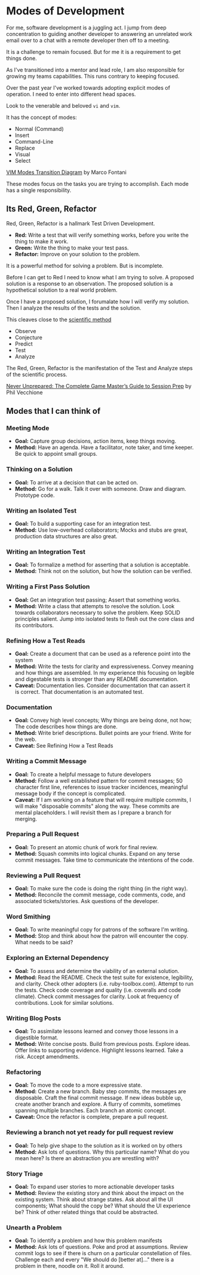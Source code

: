 # Modes of Development

For me, software development is a juggling act.
I jump from deep concentration to guiding another developer to answering an unrelated work email over to a chat with a remote developer then off to a meeting.

It is a challenge to remain focused.
But for me it is a requirement to get things done.

As I've transitioned into a mentor and lead role, I am also responsible for growing my teams capabilities.
This runs contrary to keeping focused.

Over the past year I've worked towards adopting explicit modes of operation.
I need to enter into different head spaces.

Look to the venerable and beloved `vi` and `vim`.

It has the concept of modes:

* Normal (Command)
* Insert
* Command-Line
* Replace
* Visual
* Select

[VIM Modes Transition Diagram](https://darkpan.com/files/vim.svg) by Marco Fontani

These modes focus on the tasks you are trying to accomplish.
Each mode has a single responsibility.

## Its Red, Green, Refactor

Red, Green, Refactor is a hallmark Test Driven Development.

* **Red:** Write a test that will verify something works, before you write the thing to make it work.
* **Green:** Write the thing to make your test pass.
* **Refactor:** Improve on your solution to the problem.

It is a powerful method for solving a problem.
But is incomplete.

Before I can get to Red I need to know what I am trying to solve.
A proposed solution is a response to an observation.
The proposed solution is a hypothetical solution to a real world problem.

Once I have a proposed solution, I forumalate how I will verify my solution.
Then I analyze the results of the tests and the solution.

This cleaves close to the [scientific method](http://en.wikipedia.org/wiki/Scientific_method)

* Observe
* Conjecture
* Predict
* Test
* Analyze

The Red, Green, Refactor is the manifestation of the Test and Analyze steps of the scientific process.

[Never Unprepared: The Complete Game Master’s Guide to Session Prep](http://www.enginepublishing.com/never-unprepared-the-complete-game-masters-guide-to-session-prep) by Phil Vecchione

## Modes that I can think of

### Meeting Mode

* **Goal:** Capture group decisions, action items, keep things moving.
* **Method:** Have an agenda. Have a facilitator, note taker, and time keeper. Be quick to appoint small groups.

### Thinking on a Solution

* **Goal:** To arrive at a decision that can be acted on.
* **Method:** Go for a walk. Talk it over with someone. Draw and diagram. Prototype code.

### Writing an Isolated Test

* **Goal:** To build a supporting case for an integration test.
* **Method:** Use low-overhead collaborators; Mocks and stubs are great, production data structures are also great.

### Writing an Integration Test

* **Goal:** To formalize a method for asserting that a solution is acceptable.
* **Method:** Think not on the solution, but how the solution can be verified.

### Writing a First Pass Solution

* **Goal:** Get an integration test passing; Assert that something works.
* **Method:** Write a class that attempts to resolve the solution. Look towards collaborators necessary to solve the problem. Keep SOLID principles salient. Jump into isolated tests to flesh out the core class and its contributors.

### Refining How a Test Reads

* **Goal:** Create a document that can be used as a reference point into the system
* **Method:** Write the tests for clarity and expressiveness. Convey meaning and how things are assembled. In my experience this focusing on legible and digestable tests is stronger than any README documentation.
* **Caveat:** Documentation lies. Consider documentation that can assert it is correct. That documentation is an automated test.

### Documentation

* **Goal:** Convey high level concepts; Why things are being done, not how; The code describes how things are done.
* **Method:** Write brief descriptions. Bullet points are your friend. Write for the web.
* **Caveat:** See Refining How a Test Reads

### Writing a Commit Message

* **Goal:** To create a helpful message to future developers
* **Method:** Follow a well established pattern for commit messages; 50 character first line, references to issue tracker incidences, meaningful message body if the concept is complicated.
* **Caveat:** If I am working on a feature that will require multiple commits, I will make "disposable commits" along the way. These commits are mental placeholders. I will revisit them as I prepare a branch for merging.

### Preparing a Pull Request

* **Goal:** To present an atomic chunk of work for final review.
* **Method:** Squash commits into logical chunks. Expand on any terse commit messages. Take time to communicate the intentions of the code.

### Reviewing a Pull Request

* **Goal:** To make sure the code is doing the right thing (in the right way).
* **Method:** Reconcile the commit message, code comments, code, and associated tickets/stories. Ask questions of the developer.

### Word Smithing

* **Goal:** To write meaningful copy for patrons of the software I'm writing.
* **Method:** Stop and think about how the patron will encounter the copy. What needs to be said?

### Exploring an External Dependency

* **Goal:** To assess and determine the viability of an external solution.
* **Method:** Read the README. Check the test suite for existence, legibility, and clarity. Check other adopters (i.e. ruby-toolbox.com). Attempt to run the tests. Check code coverage and quality (i.e. coveralls and code climate). Check commit messages for clarity. Look at frequency of contributions. Look for similar solutions.

### Writing Blog Posts

* **Goal:** To assimilate lessons learned and convey those lessons in a digestible format.
* **Method:** Write concise posts. Build from previous posts. Explore ideas. Offer links to supporting evidence. Highlight lessons learned. Take a risk. Accept amendments.

### Refactoring

* **Goal:** To move the code to a more expressive state.
* **Method:** Create a new branch. Baby step commits, the messages are disposable. Craft the final commit message. If new ideas bubble up, create another branch and explore. A flurry of commits, sometimes spanning multiple branches. Each branch an atomic concept.
* **Caveat:** Once the refactor is complete, prepare a pull request.

### Reviewing a branch not yet ready for pull request review

* **Goal:** To help give shape to the solution as it is worked on by others
* **Method:** Ask lots of questions. Why this particular name? What do you mean here? Is there an abstraction you are wrestling with?

### Story Triage

* **Goal:** To expand user stories to more actionable developer tasks
* **Method:** Review the existing story and think about the impact on the existing system. Think about strange states. Ask about all the UI components; What should the copy be? What should the UI experience be? Think of other related things that could be abstracted.

### Unearth a Problem

* **Goal:** To identify a problem and how this problem manifests
* **Method:** Ask lots of questions. Poke and prod at assumptions. Review commit logs to see if there is churn on a particular constellation of files. Challenge each and every "We should do [better at]..." there is a problem in there, noodle on it. Roll it around.
